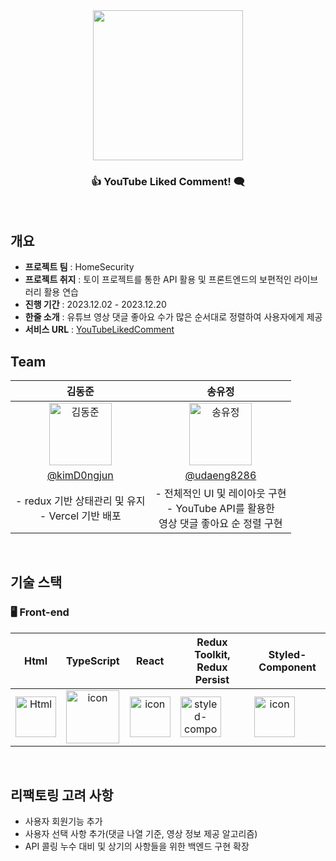 <div align="center">
  <img src="https://github.com/HomeSecurityTeam/Youtube-Liked-Comment/assets/130089426/86feca5b-e98b-4d7b-ae62-d7d68eddd0a6" width="240">
</div>
<main align="center">
    <h3 align="center">👍 YouTube Liked Comment! 🗨️</h3> 
</main>
<br />


## 개요
* **프로젝트 팀** : HomeSecurity
* **프로젝트 취지** : 토이 프로젝트를 통한 API 활용 및 프론트엔드의 보편적인 라이브러리 활용 연습
* **진행 기간** : 2023.12.02 - 2023.12.20
* **한줄 소개** : 유튜브 영상 댓글 좋아요 수가 많은 순서대로 정렬하여 사용자에게 제공
* **서비스 URL** : [YouTubeLikedComment](https://youtube-liked-comment.vercel.app/)

## Team

| 김동준 | 송유정 |
| :------------: | :-------------: |
| <div style="display: flex; justify-content: center; align-items: center;"><img alt="김동준" src="https://static.wikia.nocookie.net/marvelkoreafan/images/2/23/Thor.jpg/revision/latest/scale-to-width-down/900?cb=20150711065518&path-prefix=ko" height="100" width="100" style="display: block;"></div> | <div style="display: flex; justify-content: center; align-items: center;"><img alt="송유정" src="https://m.12inch.co.kr/web/product/big/201903/76e77ee78ee4288fc890f68ae29ba977.jpg" height="100" width="100" style="display: block;"></div> |
| [@kimD0ngjun](https://github.com/kimD0ngjun) |  [@udaeng8286](https://github.com/udaeng8286)|
| - redux 기반 상태관리 및 유지 <br /> - Vercel 기반 배포 | - 전체적인 UI 및 레이아웃 구현 <br /> - YouTube API를 활용한 <br /> 영상 댓글 좋아요 순 정렬 구현  |

<br />

## 기술 스택

### <span> 🖥 **Front-end** </span>
| Html | TypeScript | React | Redux Toolkit, Redux Persist | Styled-Component |
| :---: | :---: | :---: | :---: | :---: |
| <img alt="Html" src ="https://upload.wikimedia.org/wikipedia/commons/6/61/HTML5_logo_and_wordmark.svg" width="65" height="65" /> | <div style="display: flex; align-items: flex-start;"><img src="https://techstack-generator.vercel.app/ts-icon.svg" alt="icon" width="85" height="85" /></div> | <div style="display: flex; align-items: flex-start;"><img src="https://techstack-generator.vercel.app/react-icon.svg" alt="icon" width="65" height="65" /></div> | <div style="display: flex; align-items: flex-start;"><img src="https://techstack-generator.vercel.app/redux-icon.svg" alt="styled-components icon" width="65" height="65" /></div> | <div style="display: flex; align-items: flex-start;"><img src="https://i.ibb.co/ydkG6cv/img.png" alt="icon" width="65" height="65" /></div> |

<br />

## 리팩토링 고려 사항

- 사용자 회원기능 추가
- 사용자 선택 사항 추가(댓글 나열 기준, 영상 정보 제공 알고리즘)
- API 콜링 누수 대비 및 상기의 사항들을 위한 백엔드 구현 확장

